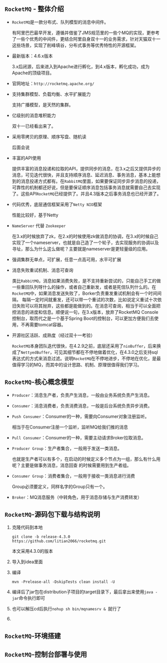 ## `RocketMQ` - 整体介绍

+ `RocketMQ`是一款分布式、队列模型的消息中间件。

  有阿里巴巴最早开发，遵循并借鉴了JMS规范里的一些个MQ的实现，更参考了一些个优秀的中间件，更结合阿里自身双十一的业务需求，针对天猫双十一这些场景，实现了削峰填谷，分布式事务等优秀特性的开源框架。 

+ 最新版本：4.6.x版本

  3.x后闭源，后来进入到Apache进行孵化，到4.x版本，孵化成功，成为Apache的顶级项目。

+ 官网地址：`http://rocketmq.apache.org/`

+ 支持集群模型、负载均衡、水平扩展能力

  支持广播模型，是天然的集群。

+ 亿级别的消息堆积能力

  双十一已经看出来了。

+ 采用零拷贝的原理、顺序写盘、随机读

  后面会说

+ 丰富的API使用

  提供丰富的消息投递和拉取的API，提供同步的消息，在3.x之后又提供异步的消息，可见迭代很快，并且支持顺序消息、延迟消息、事务消息，基本上能想到的消息投递方式都有。在`RabbitMQ`里面，如果要保证同步异步消息的投递，可靠性的机制都还好说，但是要保证顺序消息包括事务消息就需要自己去实现了。这些API`RocketMQ`已经提供了。并且4.3版本之后事务消息也已经开源了。

+ 代码优秀，底层通信框架采用了`Netty NIO`框架

  性能比较好，基于Netty

+ `NameServer` 代替 `Zookeeper`

  在3.x的时候放弃了zk，在2.x的时候使用zk做消息的协调，在3.x的时候自己实现了一个nameserver，也就是自己造了一个轮子，去实现服务的协调以及寻址，那么为什么这么做呢？主要就是nameserver是更轻量级的应用。

+ 强调集群无单点，可扩展，任意一点高可用，水平可扩展

+ 消息失败重试机制、消息可查询

  类比`RabbitMQ`，消息如果消费失败，是不支持重新尝试的，只能自己手工的做一些重回队列呀什么的操作，或者自己重新发，或者是死信队列什么的。在`RocketMQ`中，如果消息发送失败了，Borker负责重发重试机制会有一个时间间隔， 每隔一定时间就重发，还可以带一个重试的次数，比如说定义重试十次依旧失败可以将其抛弃，这些都是能做到的。在消息可查询，相当于可以全面把控消息的进度和信息。顺便说一句，在3.x版本，放弃了RocketMQ Console控制台，取而代之是一个基于Spring Boot的控制台，可以更加方便我们去使用，不再需要tomcat容器。

+ 开源社区活跃、成熟度（经过双十一考验）

  `RocketMQ`本身团队迭代很快，在4.2.9之前，底层还采用了`nioBuffer`，后来换成了`NettyedBuffer`，可见其细节都在不停地做着优化，在4.3.0之后支持sql表达式的方式来消息过滤。说明`RocketMQ`在不停地进步，不停地在优化，是最值得学习的MQ，而其中的设计思路、机制、原理很值得我们学习。

## `RocketMQ`-核心概念模型

+ `Producer`：消息生产者，负责产生消息，一般由业务系统负责产生消息。

+ `Consumer`：消息消费者，负责消费消息，一般是后台系统负责异步消费。

+ `Push Consumer`：Consumer的一种，需要向Consumer对象注册监听。

  相当于在Consumer注册一个监听，监听MQ给我们推的消息

+ `Pull Consumer`：Consumer的一种，需要主动请求Broker拉取消息。

+ `Producer Group`：生产者集合，一般用于发送一类消息。

  也就是生产者可以有多个，在启动的时候定义多个节点为一组，那么有什么用呢？主要是做事务消息，消息回查 的时候需要用到生产者组。

+ `Consumer Group`：消费者集合，一般用于接收一类消息进行消费

  Group必须要定义，同样名字的Group只有一个。

+ `Broker`：MQ消息服务（中转角色，用于消息存储与生产消费转发）

## `RocketMQ`-源码包下载与结构说明

1. 克隆代码到本地

   ```
   git clone -b release-4.3.0 https://github.com/litian2066/rocketmq.git
   ```

   本文采用4.3.0的版本

2. 导入到idea里面

3. 编译

   ````
   mvn -Prelease-all -DskipTests clean install -U
   ````

4. 编译后了jar包在distribution子项目的target目录下，最后拿出来使用`java -jar`命令执行即可

5. 也可以解压cd后执行`nohup sh bin/mqnamesrv & `就行了

6. 

## `RocketMQ`-环境搭建

## `RocketMQ`-控制台部署与使用

